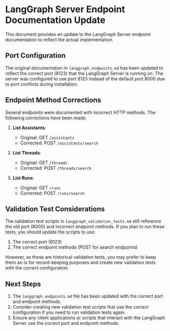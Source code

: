 # LangGraph Server Endpoint Documentation Update

This document provides an update to the LangGraph Server endpoint documentation to reflect the actual implementation.

## Port Configuration

The original documentation in `langgraph_endpoints.md` has been updated to reflect the correct port (8123) that the LangGraph Server is running on. The server was configured to use port 8123 instead of the default port 8000 due to port conflicts during installation.

## Endpoint Method Corrections

Several endpoints were documented with incorrect HTTP methods. The following corrections have been made:

1. **List Assistants**: 
   - Original: GET `/assistants`
   - Corrected: POST `/assistants/search`

2. **List Threads**:
   - Original: GET `/threads`
   - Corrected: POST `/threads/search`

3. **List Runs**:
   - Original: GET `/runs`
   - Corrected: POST `/runs/search`

## Validation Test Considerations

The validation test scripts in `langgraph_validation_tests.md` still reference the old port (8000) and incorrect endpoint methods. If you plan to run these tests, you should update the scripts to use:

1. The correct port (8123)
2. The correct endpoint methods (POST for search endpoints)

However, as these are historical validation tests, you may prefer to keep them as-is for record-keeping purposes and create new validation tests with the correct configuration.

## Next Steps

1. The `langgraph_endpoints.md` file has been updated with the correct port and endpoint methods.
2. Consider creating new validation test scripts that use the correct configuration if you need to run validation tests again.
3. Ensure any client applications or scripts that interact with the LangGraph Server use the correct port and endpoint methods.